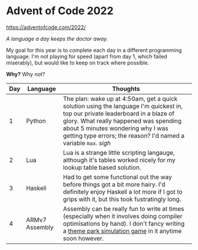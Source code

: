 # Advent of Code 2022

https://adventofcode.com/2022/

_A language a day keeps the doctor away._

My goal for this year is to complete each day in a different programming language. I'm not playing for speed (apart from day 1, which failed miserably), but would like to keep on track where possible. 

**Why?** Why not?

| **Day** | **Language**   | **Thoughts**                                                                                                                                                                                                                                                                                               |
|---------|----------------|------------------------------------------------------------------------------------------------------------------------------------------------------------------------------------------------------------------------------------------------------------------------------------------------------------|
|    1    | Python         | The plan: wake up at 4:50am, get a quick solution using the language I'm quickest in, top our private leaderboard in a blaze of glory. What really happened was spending about 5 minutes wondering why I was getting type errors; the reason? I'd named a variable `max`. *sigh*                           |
|    2    | Lua            | Lua is a strange little scripting langauge, although it's tables worked nicely for my lookup table based solution.                                                                                                                                                                                         |
|    3    | Haskell        | Had to get some functional out the way before things got a bit more hairy. I'd definitely enjoy Haskell a lot more if I got to grips with it, but this took fustratingly long.                                                                                                                             |
|    4    | ARMv7 Assembly | Assembly can be really fun to write at times (especially when it involves doing compiler optimisations by hand). I don't fancy writing a [theme park simulation game](https://www.reddit.com/r/todayilearned/comments/131q6b/til_roller_coaster_tycoon_was_programmed_by_one/) in it anytime soon however. |